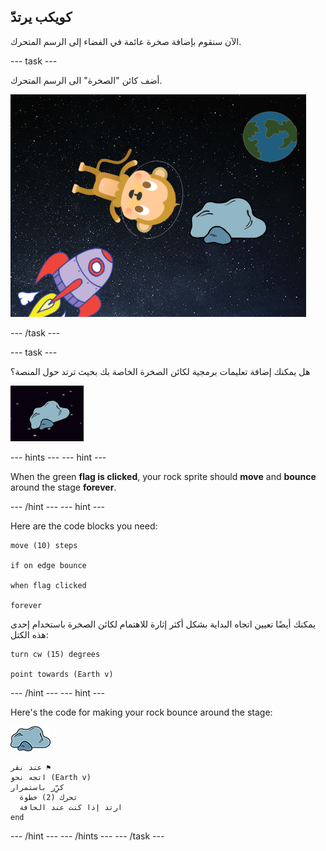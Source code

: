 ## كويكب يرتدّ

الآن سنقوم بإضافة صخرة عائمة في الفضاء إلى الرسم المتحرك.

\--- task \---

أضف كائن "الصخرة" الى الرسم المتحرك.

![إضافة كائن القرد](images/space-rock-sprite.png)

\--- /task \---

\--- task \---

هل يمكنك إضافة تعليمات برمجية لكائن الصخرة الخاصة بك بحيث ترتد حول المنصة؟

![اختبار إرتداد الصخرة](images/space-bounce-test.png)

\--- hints \--- \--- hint \---

When the green **flag is clicked**, your rock sprite should **move** and **bounce** around the stage **forever**.

\--- /hint \--- \--- hint \---

Here are the code blocks you need:

```blocks3
move (10) steps

if on edge bounce

when flag clicked

forever
```

يمكنك أيضًا تعيين اتجاه البداية بشكل أكثر إثارة للاهتمام لكائن الصخرة باستخدام إحدى هذه الكتل:

```blocks3
turn cw (15) degrees

point towards (Earth v)
```

\--- /hint \--- \--- hint \---

Here's the code for making your rock bounce around the stage:

![كائن الصخرة](images/sprite-rock.png)

```blocks3
عند نقر ⚑
اتجه نحو (Earth v)
كرِّر باستمرار 
  تحرك (2) خطوة
  ارتد إذا كنت عند الحافة
end
```

\--- /hint \--- \--- /hints \--- \--- /task \---